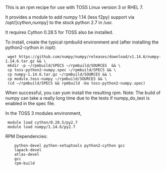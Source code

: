 This is an rpm recipe for use with TOSS Linux version 3 or RHEL 7.

It provides a module to add numpy 1.14 (less f2py)
support via /opt/[cython,numpy] to the stock python 2.7 in /usr.

It requires Cython 0.28.5 for TOSS also be installed.

To install, create the typical rpmbuild environment and (after installing the python2-cython in /opt):
```
 wget https://github.com/numpy/numpy/releases/download/v1.14.6/numpy-1.14.6.tar.gz && \
 mkdir -p ~/rpmbuild/SPECS ~/rpmbuild/SOURCES  && \
 cp toss-python2-numpy.spec ~/rpmbuild/SPECS && \
 cp numpy-1.14.6.tar.gz ~/rpmbuild/SOURCES && \
 cp module.toss-numpy ~/rpmbuild/SOURCES && \
 (cd ~/rpmbuild/SPECS && rpmbuild -ba toss-python2-numpy.spec)
```
When successful, you can yum install the resulting rpm.
Note: The build of numpy can take a really long time due to the tests
if numpy\_do\_test is enabled in the spec file.

In the TOSS 3 modules environment, 
```
 module load cython/0.28.5/py2.7
 module load numpy/1.14.6/py2.7 
```

RPM Dependencies:
```
	python-devel python-setuptools python2-cython gcc
	lapack-devel
	atlas-devel
	gcc
	rpm-build
```
